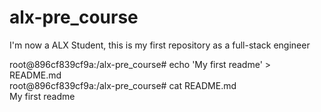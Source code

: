 # alx-pre_course
I'm now a ALX Student, this is my first repository as a full-stack engineer

root@896cf839cf9a:/alx-pre_course# echo 'My first readme' > README.md                                                                 
root@896cf839cf9a:/alx-pre_course# cat README.md                                                                                      
My first readme  
